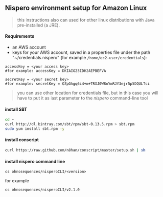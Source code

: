 ## Nispero environment setup for Amazon Linux

> this instructions also can used for other linux distributions with Java pre-installed (a JRE).

#### Requirements

* an AWS account
* keys for your AWS account, saved in a properties file under the path "~/credentials.nispero" (for example `/home/ec2-user/credentials`):

```
accessKey = <your access key>
#for example: accessKey = DKIAIG23IDH2AEPBEFVA

secretKey = <your secret key>
#for example: secretKey = QZpGhgq6i4+m+TRXJ0W8nYmRJY3ejr5p5DQULTci
```

> you can use other location for credentials file, but in this case you will have to put it as last parameter to  the *nispero* command-line tool

#### install SBT

```bash
cd ~
curl http://dl.bintray.com/sbt/rpm/sbt-0.13.5.rpm > sbt.rpm
sudo yum install sbt.rpm -y
```

#### install conscript

```bash
curl https://raw.github.com/n8han/conscript/master/setup.sh | sh
```

#### install nispero command line

```
cs ohnosequences/nisperoCLI/<version>
```

for example

```
cs ohnosequences/nisperoCLI/v2.1.0
```

